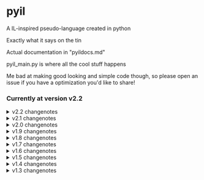 # pyil
 A IL-inspired pseudo-language created in python


Exactly what it says on the tin

Actual documentation in "pyildocs.md"

pyil_main.py is where all the cool stuff happens

Me bad at making good looking and simple code though, so please open an issue if you have a optimization you'd like to share!


### Currently at version v2.2

<details>
    <summary>v2.2 changenotes</summary>
~ added "func", "funcs", "funcdel", and "funcsclear" actions(allows for function creation AHAHAHAHAHAHAHAHA)
</details>

<details>
    <summary>v2.1 changenotes</summary>
~ added "pointeradd" action

~ "getpointer" and "setpointer" actions are now "pointerget" and "pointerset", respectively

~ added even more comments in pyil_main.py(marked by "##")
</details>

<details>
    <summary>v2.0 changenotes</summary>
~ added "new", "pointers", "getpointer", "setpointer", and "topointer" actions(for basic pointer instancing)

~ "goto" action still does not work(ahhhh)
<details>
    <summary>v2.0.1 changenotes</summary>
~ fixed a weird formatting issue with these changenotes

~ added some more comments in pyil_main.py(marked by "##")
    </details>
</details>

<details>
    <summary>v1.9 changenotes</summary>
~ added "rand" action

~ "goto" action does not work(help)

~ rebuilt file validation system, ".pyl", ".pyil", and ".💩" are all valid extensions now

~ added some comments in pyil_main.py to explain some parts of the code, marked by "##"
</details>

<details>
    <summary>v1.8 changenotes</summary>
~ FIXED "IF/ELSE/END" ACTIONS NOT WORKING; WOOOOOOOOOOOOOOOO LET'S GOOOOOOOOOOOOOOOOOOOOOOOO THAT BUG WAS THE BANE OF MY EXISTANCE
</details>

<details>
    <summary>v1.7 changenotes</summary>
~ Added "addtrans", "trans", and "cleartrans" actions
</details>

<details>
    <summary>v1.6 changenotes</summary>
~ Added "wait" action
<details>
    <summary>v1.6.1 changenotes</summary>
~ Added markdown documentation(pyldocs.md)
    </details>
</details>

<details>
    <summary>v1.5 changenotes</summary>
~ Added "goto" and "lines" actions(documentation in runme.pyl)

~ Added extra features to "add", "sub", "mul", and "div" actions(documentation in runme.pyl)

~ "if/else/end" action STILL DOESN'T WORK
<details>
        <summary>v1.5.1</summary>
    ~ "goto" action can now be run more than once
    </details>
</details>

<details>
    <summary>v1.4 changenotes</summary>
~ Added "let" action(documentation in runme.pyl)

~ Added line comments "##"

~ Created a syntax highlighting extension for pyil(not released yet)

~ Fixed the "if/else/end" not working(I can't the understand it's code anymore help)
</details>

<details>
    <summary>v1.3 changenotes</summary>
~ Added documentation
</details>